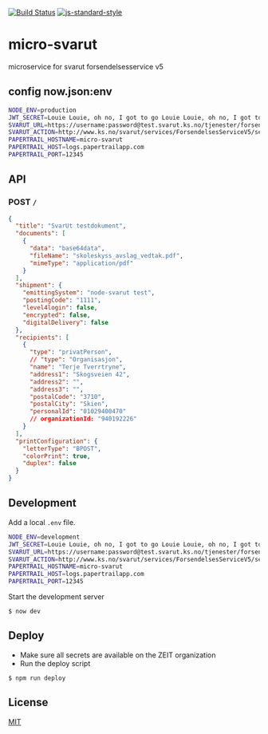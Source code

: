 [![Build Status](https://travis-ci.org/telemark/micro-svarut.svg?branch=master)](https://travis-ci.org/telemark/micro-svarut)
[![js-standard-style](https://img.shields.io/badge/code%20style-standard-brightgreen.svg?style=flat)](https://github.com/feross/standard)

# micro-svarut

microservice for svarut forsendelsesservice v5

## config now.json:env

```bash
NODE_ENV=production
JWT_SECRET=Louie Louie, oh no, I got to go Louie Louie, oh no, I got to go
SVARUT_URL=https://username:password@test.svarut.ks.no/tjenester/forsendelseservice/ForsendelsesServiceV5
SVARUT_ACTION=http://www.ks.no/svarut/services/ForsendelsesServiceV5/sendForsendelse
PAPERTRAIL_HOSTNAME=micro-svarut
PAPERTRAIL_HOST=logs.papertrailapp.com
PAPERTRAIL_PORT=12345
```

## API

### POST ```/```

```json
{
  "title": "SvarUt testdokument",
  "documents": [
    {
      "data": "base64data",
      "fileName": "skoleskyss_avslag_vedtak.pdf",
      "mimeType": "application/pdf"
    }
  ],
  "shipment": {
    "emittingSystem": "node-svarut test",
    "postingCode": "1111",
    "level4login": false,
    "encrypted": false,
    "digitalDelivery": false
  },
  "recipients": [
    {
      "type": "privatPerson",
      // "type": "Organisasjon",
      "name": "Terje Tverrtryne",
      "address1": "Skogsveien 42",
      "address2": "",
      "address3": "",
      "postalCode": "3710",
      "postalCity": "Skien",
      "personalId": "01029400470"
      // organizationId: "940192226"
    }
  ],
  "printConfiguration": {
    "letterType": "BPOST",
    "colorPrint": true,
    "duplex": false
  }
}
```

## Development

Add a local `.env` file.

```bash
NODE_ENV=development
JWT_SECRET=Louie Louie, oh no, I got to go Louie Louie, oh no, I got to go
SVARUT_URL=https://username:password@test.svarut.ks.no/tjenester/forsendelseservice/ForsendelsesServiceV5
SVARUT_ACTION=http://www.ks.no/svarut/services/ForsendelsesServiceV5/sendForsendelse
PAPERTRAIL_HOSTNAME=micro-svarut
PAPERTRAIL_HOST=logs.papertrailapp.com
PAPERTRAIL_PORT=12345
```

Start the development server

```
$ now dev
```

## Deploy

- Make sure all secrets are available on the ZEIT organization
- Run the deploy script

```
$ npm run deploy
```

## License

[MIT](LICENSE)

